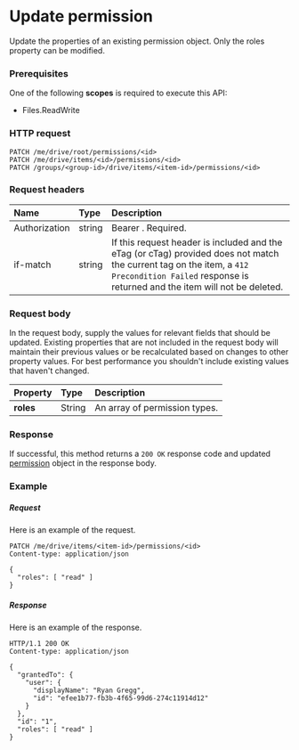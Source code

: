 # Update permission

Update the properties of an existing permission object. Only the roles property can be modified.

### Prerequisites

One of the following **scopes** is required to execute this API:

  * Files.ReadWrite

### HTTP request

<!-- { "blockType": "ignored" } -->
```http
PATCH /me/drive/root/permissions/<id>
PATCH /me/drive/items/<id>/permissions/<id>
PATCH /groups/<group-id>/drive/items/<item-id>/permissions/<id>
```

### Request headers

| Name          | Type   | Description                                                                                                                                                                                       |
|:--------------|:-------|:--------------------------------------------------------------------------------------------------------------------------------------------------------------------------------------------------|
| Authorization | string | Bearer <token>. Required.                                                                                                                                                                         |
| if-match      | string | If this request header is included and the eTag (or cTag) provided does not match the current tag on the item, a `412 Precondition Failed` response is returned and the item will not be deleted. |


### Request body
In the request body, supply the values for relevant fields that should be
updated. Existing properties that are not included in the request body will
maintain their previous values or be recalculated based on changes to other
property values. For best performance you shouldn't include existing values that
haven't changed.

| Property     | Type   | Description                   |
|:-------------|:-------|:------------------------------|
| **roles**    | String | An array of permission types. |


### Response
If successful, this method returns a `200 OK` response code and updated
[permission](../resources/permission.md) object in the response body.

### Example

##### Request

Here is an example of the request.
<!-- {
  "blockType": "request",
  "name": "update_permission"
}-->
```http
PATCH /me/drive/items/<item-id>/permissions/<id>
Content-type: application/json

{
  "roles": [ "read" ]
}
```
##### Response

Here is an example of the response.
<!-- {
  "blockType": "response",
  "truncated": true,
  "@odata.type": "microsoft.graph.permission"
} -->
```http
HTTP/1.1 200 OK
Content-type: application/json

{
  "grantedTo": {
    "user": {
      "displayName": "Ryan Gregg",
      "id": "efee1b77-fb3b-4f65-99d6-274c11914d12"
    }
  },
  "id": "1",
  "roles": [ "read" ]
}
```

<!-- uuid: 8fcb5dbc-d5aa-4681-8e31-b001d5168d79
2015-10-25 14:57:30 UTC -->
<!-- {
  "type": "#page.annotation",
  "description": "Update permission",
  "keywords": "",
  "section": "documentation",
  "tocPath": "OneDrive/Item/Update permission"
}-->
